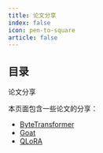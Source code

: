 ```yaml
---
title: 论文分享
index: false
icon: pen-to-square
article: false
---
```


## 目录

论文分享

本页面包含一些论文的分享：

- [ByteTransformer](./2023-06/ByteTransformer.md)
- [Goat](./2023-06/Goat.md)
- [QLoRA](./2023-06/qlora.md)

